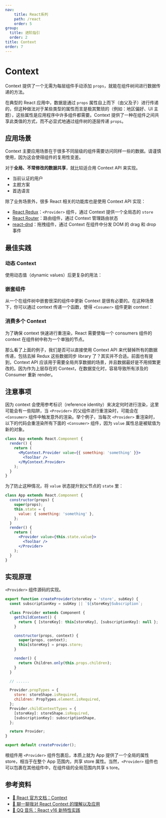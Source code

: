 ```yaml
---
nav:
    title: React系列
    path: /react
    order: 5
group:
  title: 进阶指引
  order: 2
title: Context
order: 7
---
```


# Context

Context 提供了一个无需为每层组件手动添加 `props`，就能在组件树间进行数据传递的方法。

在典型的 React 应用中，数据是通过 `props` 属性自上而下（由父及子）进行传递的，但这种做法对于某些类型的属性而言是极其繁琐的（例如：地区偏好、UI 主题），这些属性是应用程序中许多组件都需要。Context 提供了一种在组件之间共享此类值的方式，而不必显式地通过组件树的逐层传递 `props`。

## 应用场景

Context 主要应用场景在于很多不同层级的组件需要访问同样一些的数据。请谨慎使用，因为这会使得组件的复用性变差。

对于**全局、不常修改的数据共享**，就比较适合用 Context API 来实现。

- 当前认证的用户
- 主题方案
- 首选语言

除了业务场景外，很多 React 相关的功能库也是使用 Context API 实现：

- [React Redux](https://github.com/reduxjs/react-redux)：`<Provider>` 组件，通过 Context 提供一个全局态的 `store`
- [React Router](https://github.com/ReactTraining/react-router)：路由组件，通过 Context 管理路由状态
- [react-dnd](https://github.com/react-dnd/react-dnd)：拖拽组件，通过 Context 在组件中分发 DOM 的 drag 和 drop 事件

## 最佳实践

### 动态 Context

使用动态值（dynamic values）后更复杂的用法：

<!-- <code src="../../../example/context-dynamic/index" /> -->

### 嵌套组件

从一个在组件树中嵌套很深的组件中更新 Context 是很有必要的。在这种场景下，你可以通过 context 传递一个函数，使得 `<Cosumer>` 组件更新 context：

<!-- <code src="../../../example/context-nested/index" /> -->

### 消费多个 Context

为了确保 context 快速进行重渲染，React 需要使每一个 consumers 组件的 context 在组件树中称为一个单独的节点。

<!-- <code src="../../../example/context-multi-consumer/index" /> -->

那么看了上面的例子，我们是否可以直接使用 Context API 来代替掉所有的数据传递，包括去掉 Redux 这些数据同步 library 了？其实并不合适。前面也有提到，Context API 应该用于需要全局共享数据的场景，并且数据最好是不用频繁更改的。因为作为上层存在的 Context，在数据变化时，容易导致所有涉及的 Consumer 重新 render。

## 注意事项

因为 context 会使用参考标识（reference identity）来决定何时进行渲染，这里可能会有一些陷阱，当 `<Provider>` 的父组件进行重渲染时，可能会在 `<Consumer>` 组件中触发意外的渲染。举个例子，当每次 `<Provider>` 重渲染时，以下的代码会重渲染所有下面的 `<Consumer>` 组件，因为 `value` 属性总是被赋值为新的对象。

```jsx | pure
class App extends React.Component {
  render() {
    return (
      <MyContext.Provider value={{ something: 'something' }}>
        <Toolbar />
      </MyContext.Provider>
    );
  }
}
```

为了防止这种情况，将 `value` 状态提升到父节点的 `state` 里：

```jsx | pure
class App extends React.Component {
  constructor(props) {
    super(props);
    this.state = {
      value: { something: 'something' },
    };
  }
  render() {
    return (
      <Provider value={this.state.value}>
        <Toolbar />
      </Provider>
    );
  }
}
```

## 实现原理

`<Provider>` 组件源码的实现。

```jsx | pure
export function createProvider(storeKey = 'store', subKey) {
  const subscriptionKey = subKey || `${storeKey}Subscription`;

  class Provider extends Component {
    getChildContext() {
      return { [storeKey]: this[storeKey], [subscriptionKey]: null };
    }

    constructor(props, context) {
      super(props, context);
      this[storeKey] = props.store;
    }

    render() {
      return Children.only(this.props.children);
    }
  }

  // ......

  Provider.propTypes = {
    store: storeShape.isRequired,
    children: PropTypes.element.isRequired,
  };
  Provider.childContextTypes = {
    [storeKey]: storeShape.isRequired,
    [subscriptionKey]: subscriptionShape,
  };

  return Provider;
}

export default createProvider();
```

根组件用 `<Provider>` 组件包裹后，本质上就为 App 提供了一个全局的属性 store，相当于在整个 App 范围内，共享 store 属性。当然，`<Provider>` 组件也可以包裹在其他组件中，在组件级的全局范围内共享 s tore。

## 参考资料

- [📖 React 官方文档：Context](https://zh-hans.reactjs.org/docs/context.html)
- [📝 聊一聊我对 React Context 的理解以及应用](https://juejin.im/post/5a90e0545188257a63112977)
- [📝 QQ 音乐：React v16 新特性实践](https://juejin.im/post/5b2236016fb9a00e9c47cb6b)

